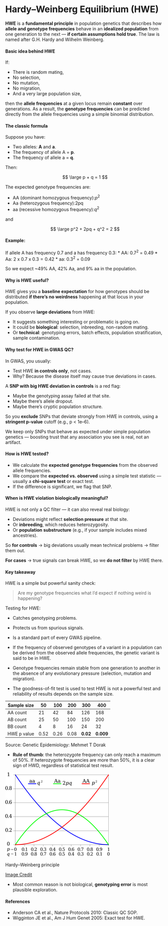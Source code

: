 <script type="text/javascript" async
    src="https://polyfill.io/v3/polyfill.min.js?features=es6">
</script>
<script type="text/javascript" async
    src="https://cdnjs.cloudflare.com/ajax/libs/mathjax/3.2.0/es5/tex-mml-chtml.js">
</script>

# Hardy–Weinberg Equilibrium (HWE)

**HWE** is a **fundamental principle** in population genetics that
describes how **allele and genotype frequencies** behave in an
**idealized population** from one generation to the next — **if certain
assumptions hold true**. The law is named after G.H. Hardy and Wilhelm
Weinberg.

#### Basic idea behind HWE

If:

-   There is random mating,
-   No selection,
-   No mutation,
-   No migration,
-   And a very large population size,

then the **allele frequencies** at a given locus remain **constant**
over generations. As a result, the **genotype frequencies** can be
predicted directly from the allele frequencies using a simple binomial
distribution.

#### The classic formula

Suppose you have:

-   Two alleles: **A** and **a**.
-   The frequency of allele A = **p**.
-   The frequency of allele a = **q**.

Then:

$$
\large p + q = 1
$$

The expected genotype frequencies are:

-   AA (dominant homozygous frequency):*p*<sup>2</sup>
-   Aa (heterozygous frequency):2pq
-   aa (recessive homozygous frequency):*q*<sup>2</sup>

and

$$
\large p^2 + 2pq + q^2 = 2
$$

#### Example:

If allele A has frequency 0.7 and a has frequency 0.3: \* AA:
0.7<sup>2</sup> = 0.49 \* Aa: 2 x 0.7 x 0.3 = 0.42 \* aa:
0.3<sup>2</sup> = 0.09

So we expect ~49% AA, 42% Aa, and 9% aa in the population.

#### Why is HWE useful?

HWE gives you a **baseline expectation** for how genotypes should be
distributed **if there’s no weirdness** happening at that locus in your
population.

If you observe **large deviations** from HWE:

-   It suggests something interesting or problematic is going on.
-   It could be **biological**: selection, inbreeding, non-random
    mating.
-   Or **technical**: genotyping errors, batch effects, population
    stratification, sample contamination.

#### Why test for HWE in GWAS QC?

In GWAS, you usually:

-   Test HWE **in controls only**, not cases.
-   Why? Because the disease itself may cause true deviations in cases.

A **SNP with big HWE deviation in controls** is a red flag:

-   Maybe the genotyping assay failed at that site.
-   Maybe there’s allele dropout.
-   Maybe there’s cryptic population structure.

So you **exclude** SNPs that deviate strongly from HWE in controls,
using a **stringent p-value** cutoff (e.g., p &lt; 1e–6).

We keep only SNPs that behave as expected under simple population
genetics — boosting trust that any association you see is real, not an
artifact.

#### How is HWE tested?

-   We calculate the **expected genotype frequencies** from the observed
    allele frequencies.
-   We compare the **expected vs. observed** using a simple test
    statistic — usually a **chi-square test** or exact test.
-   If the difference is significant, we flag that SNP.

#### When is HWE violation biologically meaningful?

HWE is not only a QC filter — it can also reveal real biology:

-   Deviations might reflect **selection pressure** at that site.
-   Or **inbreeding**, which reduces heterozygosity.
-   Or **population substructure** (e.g., if your sample includes mixed
    ancestries).

So **for controls** → big deviations usually mean technical problems →
filter them out.

**For cases** → true signals can break HWE, so we **do not filter** by
HWE there.

#### Key takeaway

HWE is a simple but powerful sanity check:

> Are my genotype frequencies what I’d expect if nothing weird is
> happening?

Testing for HWE:

-   Catches genotyping problems.

-   Protects us from spurious signals.

-   Is a standard part of every GWAS pipeline.

-   If the frequency of observed genotypes of a variant in a population
    can be derived from the observed allele frequencies, the genetic
    variant is said to be in HWE.

-   Genotype frequencies remain stable from one generation to another in
    the absence of any evolutionary pressure (selection, mutation and
    migration).

-   The goodness-of-fit test is used to test HWE is not a powerful test
    and reliability of results depends on the sample size.

<table>
<thead>
<tr>
<th>Sample size</th>
<th>50</th>
<th>100</th>
<th>200</th>
<th>300</th>
<th>400</th>
</tr>
</thead>
<tbody>
<tr>
<td>AA count</td>
<td>21</td>
<td>42</td>
<td>84</td>
<td>126</td>
<td>168</td>
</tr>
<tr>
<td>AB count</td>
<td>25</td>
<td>50</td>
<td>100</td>
<td>150</td>
<td>200</td>
</tr>
<tr>
<td>BB count</td>
<td>4</td>
<td>8</td>
<td>16</td>
<td>24</td>
<td>32</td>
</tr>
<tr>
<td>HWE p value</td>
<td>0.52</td>
<td>0.26</td>
<td>0.08</td>
<td><strong>0.02</strong></td>
<td><strong>0.009</strong></td>
</tr>
</tbody>
</table>

Source: Genetic Epidemiology: Mehmet T Dorak

-   **Rule of thumb**: the heterozygote frequency can only reach a
    maximum of 50%. If heterozygote frequencies are more than 50%, it is
    a clear sign of HWD, regardless of statistical test result.

<img src="HWE.png" alt="Hardy–Weinberg principle" width="330" />
<p class="caption">
Hardy–Weinberg principle
</p>

[Image
Credit](https://en.wikipedia.org/wiki/Hardy%E2%80%93Weinberg_principle)

-   Most common reason is not biological, **genotyping error** is most
    plausible exploration.

#### References

-   Anderson CA et al., Nature Protocols 2010: Classic QC SOP.
-   Wigginton JE et al., Am J Hum Genet 2005: Exact test for HWE.
